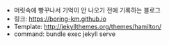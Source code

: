 - 머릿속에 빵꾸나서 기억이 안 나오기 전에 기록하는 블로그
- 링크: https://boring-km.github.io
- Template: http://jekyllthemes.org/themes/hamilton/
- command: bundle exec jekyll serve